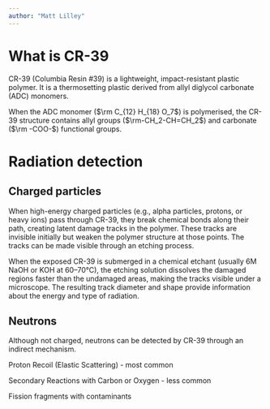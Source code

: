 ```yaml
---
author: "Matt Lilley"
---
```


# What is CR-39

CR-39 (Columbia Resin #39) is a lightweight, impact-resistant plastic polymer. It is a thermosetting plastic derived from allyl diglycol carbonate (ADC) monomers. 

When the ADC monomer ($\rm C_{12} H_{18} O_7$) is polymerised, the CR-39 structure contains allyl groups ($\rm-CH_2-CH=CH_2$) and carbonate ($\rm -COO-$) functional groups.

# Radiation detection

## Charged particles

When high-energy charged particles (e.g., alpha particles, protons, or heavy ions) pass through CR-39, they break chemical bonds along their path, creating latent damage tracks in the polymer. These tracks are invisible initially but weaken the polymer structure at those points. The tracks can be made visible through an etching process.

When the exposed CR-39 is submerged in a chemical etchant (usually 6M NaOH or KOH at 60–70°C), the etching solution dissolves the damaged regions faster than the undamaged areas, making the tracks visible under a microscope. The resulting track diameter and shape provide information about the energy and type of radiation.

## Neutrons

Although not charged, neutrons can be detected by CR-39 through an indirect mechanism.

Proton Recoil (Elastic Scattering) - most common

Secondary Reactions with Carbon or Oxygen - less common

Fission fragments with contaminants

#### 
